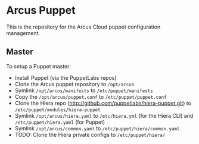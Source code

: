 # Arcus Puppet
This is the repository for the Arcus Cloud puppet configuration management.

## Master
To setup a Puppet master:
  * Install Puppet (via the PuppetLabs repos)
  * Clone the Arcus puppet repository to `/opt/arcus`
  * Symlink `/opt/arcus/manifests` to `/etc/puppet/manifests`
  * Copy the `/opt/arcus/puppet.conf` to `/etc/puppet/puppet.conf`
  * Clone the Hiera repo (http://github.com/puppetlabs/hiera-puppet.git) to `/etc/puppet/modules/hiera-puppet`
  * Symlink `/opt/arcus/hiera.yaml` to `/etc/hiera.yml` (for the Hiera CLI) and `/etc/puppet/hiera.yaml` (for Puppet)
  * Symlink `/opt/arcus/common.yaml` to `/etc/puppet/hiera/common.yaml`
  * TODO: Clone the Hiera private configs to `/etc/puppet/hiera/`
